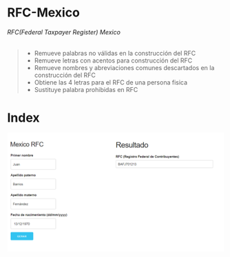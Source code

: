 # RFC-Mexico

###### RFC(Federal Taxpayer Register) Mexico

> - Remueve palabras no válidas en la construcción del RFC
> - Remueve letras con acentos para construcción del RFC
> - Remueve nombres y abreviaciones comunes descartados en la construcción del RFC
> - Obtiene las 4 letras para el RFC de una persona fisica
> - Sustituye palabra prohibidas en RFC



# Index
![alt text](https://github.com/gustavogodinho/RFC-Mexico/blob/master/rfcIndex.PNG)
